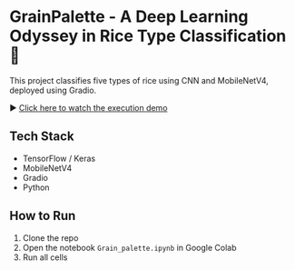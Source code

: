 # GrainPalette - A Deep Learning Odyssey in Rice Type Classification 🌾

This project classifies five types of rice using CNN and MobileNetV4, deployed using Gradio.


▶️ [Click here to watch the execution demo](./Grain_palette.ipynb%20-%20Colab%20-%20Google%20Chrome%202025-07-06%2019-00-17.mp4)


##  Tech Stack
- TensorFlow / Keras
- MobileNetV4
- Gradio
- Python

##  How to Run
1. Clone the repo
2. Open the notebook `Grain_palette.ipynb` in Google Colab
3. Run all cells


